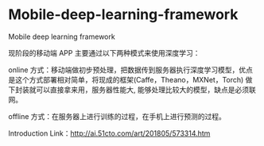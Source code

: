 # Mobile-deep-learning-framework
Mobile deep learning framework

现阶段的移动端 APP 主要通过以下两种模式来使用深度学习：

online 方式：移动端做初步预处理，把数据传到服务器执行深度学习模型，优点是这个方式部署相对简单，将现成的框架(Caffe，Theano，MXNet，Torch) 做下封装就可以直接拿来用，服务器性能大, 能够处理比较大的模型，缺点是必须联网。

offline 方式：在服务器上进行训练的过程，在手机上进行预测的过程。



Introduction Link：http://ai.51cto.com/art/201805/573314.htm
